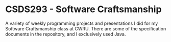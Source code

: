 # CSDS293 - Software Craftsmanship

A variety of weekly programming projects and presentations I did for my Software Craftsmanship class at CWRU. There are some of the specification documents in the repository, and I exclusively used Java.
